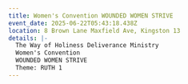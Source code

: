 ```yaml
---
title: Women's Convention WOUNDED WOMEN STRIVE
event_date: 2025-06-22T05:43:18.438Z
location: 8 Brown Lane Maxfield Ave, Kingston 13
details: |-
  The Way of Holiness Deliverance Ministry
  Women's Convention
  WOUNDED WOMEN STRIVE
  Theme: RUTH 1
---
```

